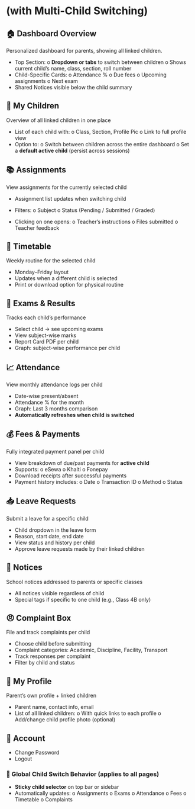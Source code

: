 # (with Multi-Child Switching)

## 🏠 Dashboard Overview

Personalized dashboard for parents, showing all linked children.

- Top Section:
  o **Dropdown or tabs** to switch between children
  o Shows current child’s name, class, section, roll number
- Child-Specific Cards:
  o Attendance %
  o Due fees
  o Upcoming assignments
  o Next exam
- Shared Notices visible below the child summary

## 👧 My Children

Overview of all linked children in one place

- List of each child with:
  o Class, Section, Profile Pic
  o Link to full profile view
- Option to:
  o Switch between children across the entire dashboard
  o Set a **default active child** (persist across sessions)

## 📚 Assignments

View assignments for the currently selected child

- Assignment list updates when switching child
- Filters:
  o Subject
  o Status (Pending / Submitted / Graded)

- Clicking on one opens:
  o Teacher’s instructions
  o Files submitted
  o Teacher feedback

## 📅 Timetable

Weekly routine for the selected child

- Monday–Friday layout
- Updates when a different child is selected
- Print or download option for physical routine

## 🧾 Exams & Results

Tracks each child’s performance

- Select child → see upcoming exams
- View subject-wise marks
- Report Card PDF per child
- Graph: subject-wise performance per child

## 📈 Attendance

View monthly attendance logs per child

- Date-wise present/absent
- Attendance % for the month
- Graph: Last 3 months comparison
- **Automatically refreshes when child is switched**

## 💰 Fees & Payments

Fully integrated payment panel per child

- View breakdown of due/past payments for **active child**
- Supports:
  o eSewa
  o Khalti
  o Fonepay
- Download receipts after successful payments
- Payment history includes:
  o Date
  o Transaction ID
  o Method
  o Status

## 📥 Leave Requests

Submit a leave for a specific child

- Child dropdown in the leave form
- Reason, start date, end date
- View status and history per child
- Approve leave requests made by their linked children

## 💬 Notices

School notices addressed to parents or specific classes

- All notices visible regardless of child
- Special tags if specific to one child (e.g., Class 4B only)

## 😠 Complaint Box

File and track complaints per child

- Choose child before submitting
- Complaint categories: Academic, Discipline, Facility, Transport
- Track responses per complaint
- Filter by child and status

## 👤 My Profile

Parent’s own profile + linked children

- Parent name, contact info, email
- List of all linked children:
  o With quick links to each profile
  o Add/change child profile photo (optional)

## 🔐 Account

- Change Password
- Logout

### 🔁 Global Child Switch Behavior (applies to all pages)

- **Sticky child selector** on top bar or sidebar
- Automatically updates:
  o Assignments
  o Exams
  o Attendance
  o Fees
  o Timetable
  o Complaints
